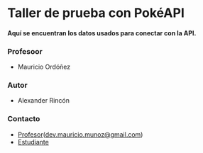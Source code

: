# Taller de prueba con PokéAPI

#### Aquí se encuentran los datos usados para conectar con la API.

### Profesoor
- Mauricio Ordóñez

### Autor
- Alexander Rincón

### Contacto
- [Profesor](mauricio.munoz.ordonez@gmail.com)(dev.mauricio.munoz@gmail.com)
- [Estudiante](crearelectronica@hotmail.com)

